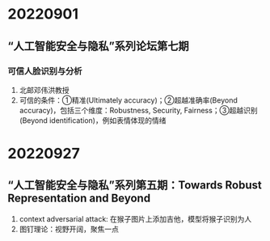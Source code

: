 # 20220901
## “人工智能安全与隐私”系列论坛第七期
### 可信人脸识别与分析
1. 北邮邓伟洪教授
2. 可信的条件：①精准(Ultimately accuracy)；②超越准确率(Beyond accuracy)，包括三个维度：Robustness, Security, Fairness；③超越识别(Beyond identification)，例如表情体现的情绪
# 20220927
## “人工智能安全与隐私”系列第五期：Towards Robust Representation and Beyond
1. context adversarial attack: 在猴子图片上添加吉他，模型将猴子识别为人
2. 图钉理论：视野开阔，聚焦一点
## 
